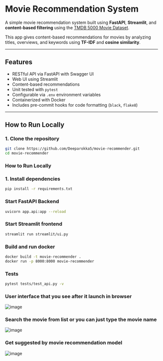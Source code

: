 #  Movie Recommendation System

A simple movie recommendation system built using **FastAPI**, **Streamlit**, and **content-based filtering** using the [TMDB 5000 Movie Dataset](https://www.kaggle.com/tmdb/tmdb-movie-metadata ).

This app gives content-based recommendations for movies by analyzing titles, overviews, and keywords using **TF-IDF** and **cosine similarity**.

---

## Features

- RESTful API via FastAPI with Swagger UI
- Web UI using Streamlit
- Content-based recommendations
- Unit tested with `pytest`
- Configurable via `.env` environment variables
- Containerized with Docker
- Includes pre-commit hooks for code formatting (`black`, `flake8`)

---

##  How to Run Locally

### 1. Clone the repository

```bash
git clone https://github.com/Deeparokka5/movie-recommender.git 
cd movie-recommender
```

###  How to Run Locally

### 1. Install dependencies

```bash
pip install -r requirements.txt
```

### Start FastAPI Backend
```bash
uvicorn app.api:app --reload
```

### Start Streamlit frontend
```bash
streamlit run streamlit/ui.py
```

### Build and run docker 
```bash
docker build -t movie-recommender .
docker run -p 8000:8000 movie-recommender
```

### Tests
```bash
pytest tests/test_api.py -v
```
###  User interface that you see after it launch in browser 
![image](https://github.com/user-attachments/assets/186389b0-d29e-4470-bc95-77deb2030390)

### Search the movie from list or you can just type the movie name
![image](https://github.com/user-attachments/assets/c8464f1a-8c56-45c3-b107-57113b0f03da)

### Get suggested by movie recommendation model
![image](https://github.com/user-attachments/assets/97a1b671-9f7d-44da-a9c9-bc0e02f7709b)



